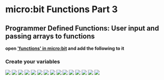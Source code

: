 # micro:bit Functions Part 3
## Programmer Defined Functions: User input and passing arrays to functions

**open ['functions' in micro:bit](https://makecode.microbit.org/) and add the following to it**

### Create your variables
![](https://github.com/SAYbaw/Gotham/blob/main/images/microbit/functions3/00.png)
![](https://github.com/SAYbaw/Gotham/blob/main/images/microbit/functions3/01.png)
![](https://github.com/SAYbaw/Gotham/blob/main/images/microbit/functions3/02.png)
![](https://github.com/SAYbaw/Gotham/blob/main/images/microbit/functions3/03.png)
![](https://github.com/SAYbaw/Gotham/blob/main/images/microbit/functions3/04.png)
![](https://github.com/SAYbaw/Gotham/blob/main/images/microbit/functions3/05.png)
![](https://github.com/SAYbaw/Gotham/blob/main/images/microbit/functions3/06.png)
![](https://github.com/SAYbaw/Gotham/blob/main/images/microbit/functions3/07.png)
![](https://github.com/SAYbaw/Gotham/blob/main/images/microbit/functions3/08.png)
![](https://github.com/SAYbaw/Gotham/blob/main/images/microbit/functions3/09.png)
![](https://github.com/SAYbaw/Gotham/blob/main/images/microbit/functions3/10.png)
![](https://github.com/SAYbaw/Gotham/blob/main/images/microbit/functions3/11.png)
![](https://github.com/SAYbaw/Gotham/blob/main/images/microbit/functions3/12.png)
![](https://github.com/SAYbaw/Gotham/blob/main/images/microbit/functions3/13.png)
![](https://github.com/SAYbaw/Gotham/blob/main/images/microbit/functions3/14.png)
